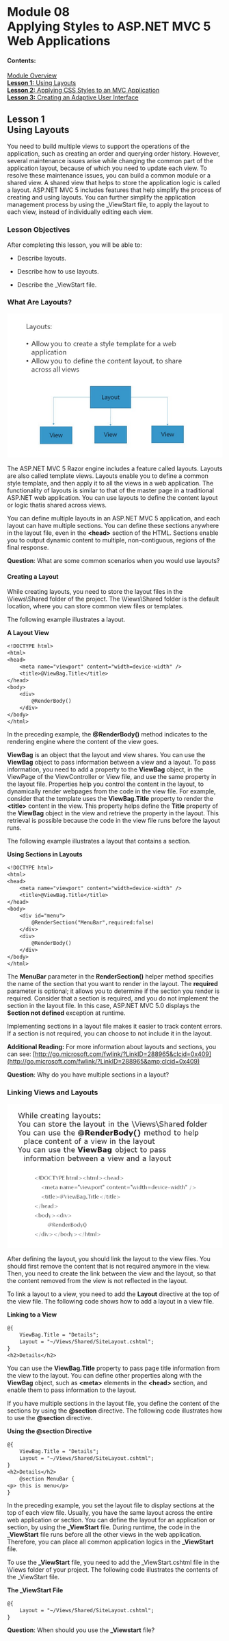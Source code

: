 # Module 08 <br> Applying Styles to ASP.NET MVC 5 Web Applications

#### Contents:

[Module Overview](08-0.md)   
[**Lesson 1:** Using Layouts](08-1.md)   
[**Lesson 2:** Applying CSS Styles to an MVC Application](08-2.md)   
[**Lesson 3:** Creating an Adaptive User Interface](08-3.md)   

## Lesson 1 <br>**Using Layouts**

You need to build multiple views to support the operations of the application, such as creating an order and querying order history. However, several maintenance issues arise while changing the common part of the application layout, because of which you need to update each view. To resolve these maintenance issues, you can build a common module or a shared view. A shared view that helps to store the application logic is called a layout. ASP.NET MVC 5 includes features that help simplify the process of creating and using layouts. You can further simplify the application management process by using the \_ViewStart file, to apply the layout to each view, instead of individually editing each view.

### Lesson Objectives

After completing this lesson, you will be able to:

- Describe layouts.

- Describe how to use layouts.

- Describe the _ViewStart file.

### What Are Layouts?

![](_/8-1.jpg)

The ASP.NET MVC 5 Razor engine includes a feature called layouts. Layouts are also called template views. Layouts enable you to define a common style template, and then apply it to all the views in a web application. The functionality of layouts is similar to that of the master page in a traditional ASP.NET web application. You can use layouts to define the content layout or logic thatis shared across views.

You can define multiple layouts in an ASP.NET MVC 5 application, and each layout can have multiple sections. You can define these sections anywhere in the layout file, even in the **\<head\>** section of the HTML. Sections enable you to output dynamic content to multiple, non-contiguous, regions of the final response.

**Question**: What are some common scenarios when you would use layouts?

#### Creating a Layout

While creating layouts, you need to store the layout files in the \\Views\\Shared folder of the project. The \\Views\\Shared folder is the default location, where you can store common view files or templates.

The following example illustrates a layout.

**A Layout View**

``` Razor
<!DOCTYPE html>
<html>
<head>
    <meta name="viewport" content="width=device-width" />
    <title>@ViewBag.Title</title>
</head>
<body>
    <div>
        @RenderBody()
    </div>
</body>
</html>
```

In the preceding example, the **@RenderBody()** method indicates to the rendering engine where the content of the view goes.

**ViewBag** is an object that the layout and view shares. You can use the **ViewBag** object to pass information between a view and a layout. To pass information, you need to add a property to the **ViewBag** object, in the ViewPage of the ViewController or View file, and use the same property in the layout file. Properties help you control the content in the layout, to dynamically render webpages from the code in the view file. For example, consider that the template uses the **ViewBag.Title** property to render the **\<title\>** content in the view. This property helps define the **Title** property of the **ViewBag** object in the view and retrieve the property in the layout. This retrieval is possible because the code in the view file runs before the layout runs.

The following example illustrates a layout that contains a section.

**Using Sections in Layouts**

``` Razor
<!DOCTYPE html>
<html>
<head>
    <meta name="viewport" content="width=device-width" />
    <title>@ViewBag.Title</title>
</head>
<body>
    <div id="menu">
        @RenderSection("MenuBar",required:false)
    </div>
    <div>
        @RenderBody()
    </div>
</body>
</html>
```

The **MenuBar** parameter in the **RenderSection()** helper method specifies the name of the section that you want to render in the layout. The **required** parameter is optional; it allows you to determine if the section you render is required. Consider that a section is required, and you do not implement the section in the layout file. In this case, ASP.NET MVC 5.0 displays the **Section not defined** exception at runtime.

Implementing sections in a layout file makes it easier to track content errors. If a section is not required, you can choose to not include it in the layout.

**Additional Reading:** For more information about layouts and sections, you can see: [http://go.microsoft.com/fwlink/?LinkID=288965&clcid=0x409](http://go.microsoft.com/fwlink/?LinkID=288965&amp;clcid=0x409)

**Question**: Why do you have multiple sections in a layout?

### Linking Views and Layouts

![](_/8-2.png)

After defining the layout, you should link the layout to the view files. You should first remove the content that is not required anymore in the view. Then, you need to create the link between the view and the layout, so that the content removed from the view is not reflected in the layout.

To link a layout to a view, you need to add the **Layout** directive at the top of the view file. The following code shows how to add a layout in a view file.

**Linking to a View**

``` Razor
@{
    ViewBag.Title = "Details";
    Layout = "~/Views/Shared/SiteLayout.cshtml";
}
<h2>Details</h2>
```

You can use the **ViewBag.Title** property to pass page title information from the view to the layout. You can define other properties along with the **ViewBag** object, such as **\<meta\>** elements in the **\<head\>** section, and enable them to pass information to the layout.

If you have multiple sections in the layout file, you define the content of the sections by using the **@section** directive. The following code illustrates how to use the **@section** directive.

**Using the @section Directive**

``` Razor
@{
    ViewBag.Title = "Details";
    Layout = "~/Views/Shared/SiteLayout.cshtml";
}
<h2>Details</h2>
    @section MenuBar {
<p> this is menu</p>
}
```

In the preceding example, you set the layout file to display sections at the top of each view file. Usually, you have the same layout across the entire web application or section. You can define the layout for an application or section, by using the **\_ViewStart** file. During runtime, the code in the **\_ViewStart** file runs before all the other views in the web application. Therefore, you can place all common application logics in the **_ViewStart** file.

To use the **\_ViewStart** file, you need to add the \_ViewStart.cshtml file in the \Views folder of your project. The following code illustrates the contents of the \_ViewStart file.

**The \_ViewStart File**

``` Razor
@{
    Layout = "~/Views/Shared/SiteLayout.cshtml";
}
```

**Question**: When should you use the **\_Viewstart** file?

